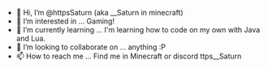 - 👋 Hi, I’m @httpsSaturn (aka __Saturn in minecraft)
- 👀 I’m interested in ... Gaming!
- 🌱 I’m currently learning ... I'm learning how to code on my own with Java and Lua.
- 💞️ I’m looking to collaborate on ... anything :P
- 📫 How to reach me ... Find me in Minecraft or discord ttps__Saturn

<!---
httpsSaturn/httpsSaturn is a ✨ special ✨ repository because its `README.md` (this file) appears on your GitHub profile.
You can click the Preview link to take a look at your changes.
--->
